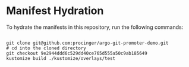 
# Manifest Hydration

To hydrate the manifests in this repository, run the following commands:

```shell

git clone git@github.com:procinger/argo-git-promoter-demo.git
# cd into the cloned directory
git checkout 9e2944ddd6c529dd40ce765d555a50c9ab185649
kustomize build ./kustomize/overlays/test
```
